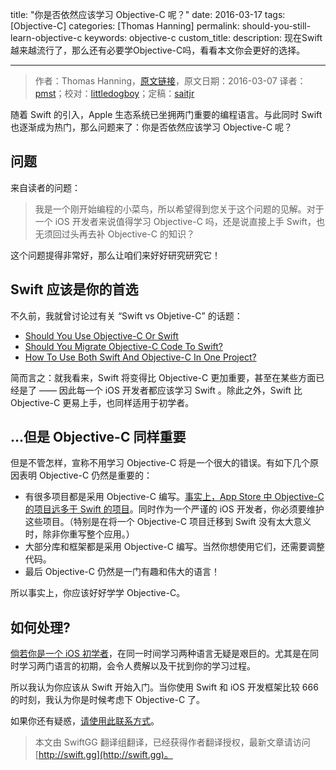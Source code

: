 title: "你是否依然应该学习 Objective-C 呢？"
date: 2016-03-17
tags: [Objective-C]
categories: [Thomas Hanning]
permalink: should-you-still-learn-objective-c
keywords: objective-c
custom_title: 
description: 现在Swift越来越流行了，那么还有必要学Objective-C吗，看看本文你会更好的选择。

---
> 作者：Thomas Hanning，[原文链接](http://www.thomashanning.com/should-you-still-learn-objective-c/)，原文日期：2016-03-07
> 译者：[pmst](http://www.jianshu.com/users/596f2ba91ce9/latest_articles)；校对：[littledogboy](undefined)；定稿：[saitjr](http://www.saitjr.com)
  







<!--此处开始正文-->

随着 Swift 的引入，Apple 生态系统已坐拥两门重要的编程语言。与此同时 Swift 也逐渐成为热门，那么问题来了：你是否依然应该学习 Objective-C 呢？

## 问题

来自读者的问题：

> 我是一个刚开始编程的小菜鸟，所以希望得到您关于这个问题的见解。对于一个 iOS 开发者来说值得学习 Objective-C 吗，还是说直接上手 Swift，也无须回过头再去补 Objective-C 的知识？

这个问题提得非常好，那么让咱们来好好研究研究它！

<!--more-->

## Swift 应该是你的首选

不久前，我就曾讨论过有关 “Swift vs Objetive-C” 的话题：

* [Should You Use Objective-C Or Swift](http://www.thomashanning.com/should-you-use-objective-c-or-swift/)
* [Should You Migrate Objective-C Code To Swift?](http://www.thomashanning.com/should-you-migrate-objective-c-code-to-swift/)
* [How To Use Both Swift And Objective-C In One Project?](http://www.thomashanning.com/swift-and-objective-c-interoperability/)

简而言之：就我看来，Swift 将变得比 Objective-C 更加重要，甚至在某些方面已经是了 —— 因此每一个 iOS 开发者都应该学习 Swift 。除此之外，Swift 比 Objective-C 更易上手，也同样适用于初学者。

## ...但是 Objective-C 同样重要

但是不管怎样，宣称不用学习 Objective-C 将是一个很大的错误。有如下几个原因表明 Objective-C 仍然是重要的：

* 有很多项目都是采用 Objective-C 编写。[事实上，App Store 中 Objective-C 的项目远多于 Swift 的项目](http://www.thomashanning.com/the-current-state-of-swift/)。同时作为一个严谨的 iOS 开发者，你必须要维护这些项目。（特别是在将一个 Objective-C 项目迁移到 Swift 没有太大意义时，除非你重写整个应用。）
* 大部分库和框架都是采用 Objective-C 编写。当然你想使用它们，还需要调整代码。
* 最后 Objective-C 仍然是一门有趣和伟大的语言！

所以事实上，你应该好好学学 Objective-C。

## 如何处理?

[倘若你是一个 iOS 初学者](http://www.thomashanning.com/become-ios-developer/)，在同一时间学习两种语言无疑是艰巨的。尤其是在同时学习两门语言的初期，会令人费解以及干扰到你的学习过程。

所以我认为你应该从 Swift 开始入门。当你使用 Swift 和 iOS 开发框架比较 666 的时刻，我认为你是时候考虑下 Objective-C 了。

如果你还有疑惑，[请使用此联系方式](https://docs.google.com/forms/d/1aVxeB-WulfaJoYaLfnqyTkEzuKbjAmTt2IZrdwHlIfQ/viewform)。
> 本文由 SwiftGG 翻译组翻译，已经获得作者翻译授权，最新文章请访问 [http://swift.gg](http://swift.gg)。